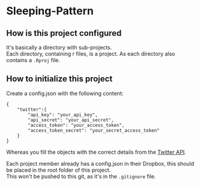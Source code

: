# Sleeping-Pattern

## How is this project configured
It's basically a directory with sub-projects.  
Each directory, containing r files, is a project. As each directory also contains a `.Rproj` file.

## How to initialize this project
Create a config.json with the following content:
```
{
	"twitter":{
		"api_key": "your_api_key",
		"api_secret": "your_api_secret",
		"access_token": "your_access_token",
		"access_token_secret": "your_secret_access_token"
	}
}
```
Whereas you fill the objects with the correct details from the [Twitter API](https://apps.twitter.com/).

Each project member already has a config.json in their Dropbox, this should be placed in the root folder of this project.  
This won't be pushed to this git, as it's in the `.gitignore` file.
